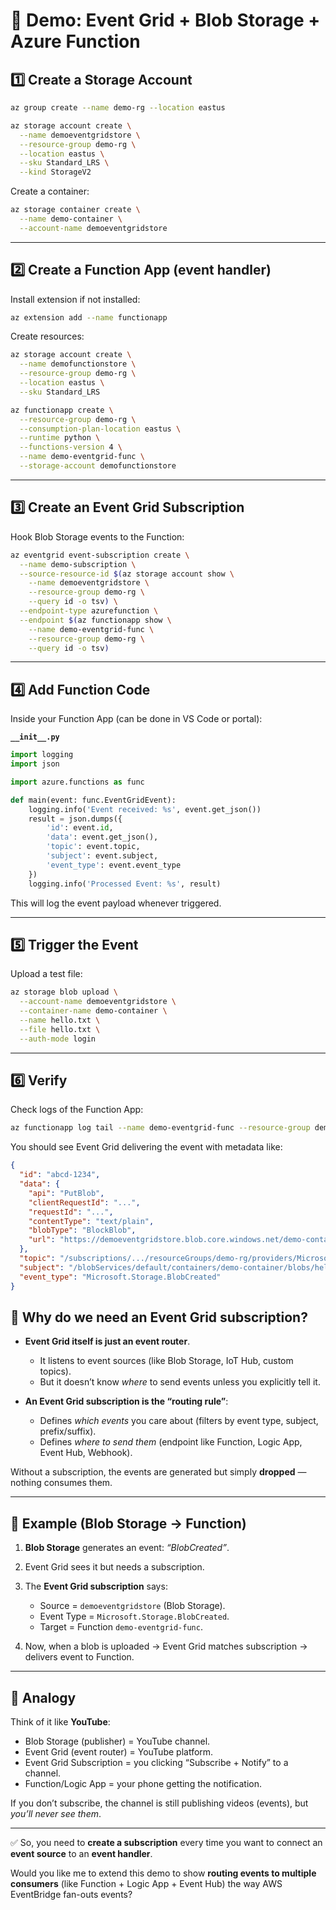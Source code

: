 # 🧪 Demo: Event Grid + Blob Storage + Azure Function

## 1️⃣ Create a Storage Account

```bash
az group create --name demo-rg --location eastus

az storage account create \
  --name demoeventgridstore \
  --resource-group demo-rg \
  --location eastus \
  --sku Standard_LRS \
  --kind StorageV2
```

Create a container:

```bash
az storage container create \
  --name demo-container \
  --account-name demoeventgridstore
```

---

## 2️⃣ Create a Function App (event handler)

Install extension if not installed:

```bash
az extension add --name functionapp
```

Create resources:

```bash
az storage account create \
  --name demofunctionstore \
  --resource-group demo-rg \
  --location eastus \
  --sku Standard_LRS

az functionapp create \
  --resource-group demo-rg \
  --consumption-plan-location eastus \
  --runtime python \
  --functions-version 4 \
  --name demo-eventgrid-func \
  --storage-account demofunctionstore
```

---

## 3️⃣ Create an Event Grid Subscription

Hook Blob Storage events to the Function:

```bash
az eventgrid event-subscription create \
  --name demo-subscription \
  --source-resource-id $(az storage account show \
    --name demoeventgridstore \
    --resource-group demo-rg \
    --query id -o tsv) \
  --endpoint-type azurefunction \
  --endpoint $(az functionapp show \
    --name demo-eventgrid-func \
    --resource-group demo-rg \
    --query id -o tsv)
```

---

## 4️⃣ Add Function Code

Inside your Function App (can be done in VS Code or portal):

**`__init__.py`**

```python
import logging
import json

import azure.functions as func

def main(event: func.EventGridEvent):
    logging.info('Event received: %s', event.get_json())
    result = json.dumps({
        'id': event.id,
        'data': event.get_json(),
        'topic': event.topic,
        'subject': event.subject,
        'event_type': event.event_type
    })
    logging.info('Processed Event: %s', result)
```

This will log the event payload whenever triggered.

---

## 5️⃣ Trigger the Event

Upload a test file:

```bash
az storage blob upload \
  --account-name demoeventgridstore \
  --container-name demo-container \
  --name hello.txt \
  --file hello.txt \
  --auth-mode login
```

---

## 6️⃣ Verify

Check logs of the Function App:

```bash
az functionapp log tail --name demo-eventgrid-func --resource-group demo-rg
```

You should see Event Grid delivering the event with metadata like:

```json
{
  "id": "abcd-1234",
  "data": {
    "api": "PutBlob",
    "clientRequestId": "...",
    "requestId": "...",
    "contentType": "text/plain",
    "blobType": "BlockBlob",
    "url": "https://demoeventgridstore.blob.core.windows.net/demo-container/hello.txt"
  },
  "topic": "/subscriptions/.../resourceGroups/demo-rg/providers/Microsoft.Storage/storageAccounts/demoeventgridstore",
  "subject": "/blobServices/default/containers/demo-container/blobs/hello.txt",
  "event_type": "Microsoft.Storage.BlobCreated"
}
```
## 🔑 Why do we need an Event Grid subscription?

* **Event Grid itself is just an event router**.

  * It listens to event sources (like Blob Storage, IoT Hub, custom topics).
  * But it doesn’t know *where* to send events unless you explicitly tell it.

* **An Event Grid subscription is the “routing rule”**:

  * Defines *which events* you care about (filters by event type, subject, prefix/suffix).
  * Defines *where to send them* (endpoint like Function, Logic App, Event Hub, Webhook).

Without a subscription, the events are generated but simply **dropped** — nothing consumes them.

---

## 📌 Example (Blob Storage → Function)

1. **Blob Storage** generates an event: *“BlobCreated”*.
2. Event Grid sees it but needs a subscription.
3. The **Event Grid subscription** says:

   * Source = `demoeventgridstore` (Blob Storage).
   * Event Type = `Microsoft.Storage.BlobCreated`.
   * Target = Function `demo-eventgrid-func`.
4. Now, when a blob is uploaded → Event Grid matches subscription → delivers event to Function.

---

## 🧠 Analogy

Think of it like **YouTube**:

* Blob Storage (publisher) = YouTube channel.
* Event Grid (event router) = YouTube platform.
* Event Grid Subscription = you clicking “Subscribe + Notify” to a channel.
* Function/Logic App = your phone getting the notification.

If you don’t subscribe, the channel is still publishing videos (events), but *you’ll never see them*.

---
✅ So, you need to **create a subscription** every time you want to connect an **event source** to an **event handler**.


Would you like me to extend this demo to show **routing events to multiple consumers** (like Function + Logic App + Event Hub) the way AWS EventBridge fan-outs events?
